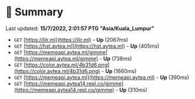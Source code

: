 # 📖 Summary
Last updated: **15/7/2022, 2:01:57 PTG "Asia/Kuala_Lumpur"**

- `GET` [https://lilr.ml](https://lilr.ml) - **Up** (2067ms)
- `GET` [https://hst.aytea.ml](https://hst.aytea.ml) - **Up** (405ms)
- `GET` [https://memeapi.aytea.ml/gimme](https://memeapi.aytea.ml/gimme) - **Up** (738ms)
- `GET` [https://color.aytea.ml/4b31d6.png](https://color.aytea.ml/4b31d6.png) - **Up** (1660ms)
- `GET` [https://memeapi.aytea.ml](https://memeapi.aytea.ml) - **Up** (390ms)
- `GET` [https://memeapi.aytea14.repl.co/gimme](https://memeapi.aytea14.repl.co/gimme) - **Up** (310ms)
